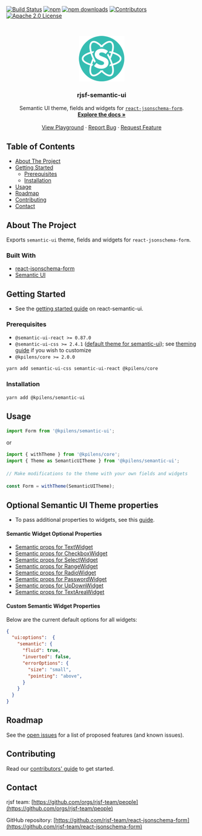 [![Build Status][build-shield]][build-url]
[![npm][npm-shield]][npm-url]
[![npm downloads][npm-dl-shield]][npm-dl-url]
[![Contributors][contributors-shield]][contributors-url]
[![Apache 2.0 License][license-shield]][license-url]

<!-- PROJECT LOGO -->
<br />
<p align="center">
  <a href="https://github.com/rjsf-team/react-jsonschema-form">
    <img src="https://raw.githubusercontent.com/rjsf-team/react-jsonschema-form/59a8206e148474bea854bbb004f624143fbcbac8/packages/semantic-ui/logo.png" alt="Logo" width="120" height="120">
  </a>

  <h3 align="center">rjsf-semantic-ui</h3>

  <p align="center">
  Semantic UI theme, fields and widgets for <a href="https://github.com/rjsf-team/react-jsonschema-form/"><code>react-jsonschema-form</code></a>.
    <br />
    <a href="https://react-jsonschema-form.readthedocs.io/en/latest/"><strong>Explore the docs »</strong></a>
    <br />
    <br />
    <a href="https://rjsf-team.github.io/react-jsonschema-form/">View Playground</a>
    ·
    <a href="https://github.com/rjsf-team/react-jsonschema-form/issues">Report Bug</a>
    ·
    <a href="https://github.com/rjsf-team/react-jsonschema-form/issues">Request Feature</a>
  </p>
</p>

<!-- TABLE OF CONTENTS -->

## Table of Contents

- [About The Project](#about-the-project)
- [Getting Started](#getting-started)
  - [Prerequisites](#prerequisites)
  - [Installation](#installation)
- [Usage](#usage)
- [Roadmap](#roadmap)
- [Contributing](#contributing)
- [Contact](#contact)

<!-- ABOUT THE PROJECT -->

## About The Project

Exports `semantic-ui` theme, fields and widgets for `react-jsonschema-form`.

### Built With

- [react-jsonschema-form](https://github.com/rjsf-team/react-jsonschema-form/)
- [Semantic UI](https://react.semantic-ui.com/)

<!-- GETTING STARTED -->

## Getting Started

- See the [getting started guide](https://react.semantic-ui.com/usage) on react-semantic-ui.

### Prerequisites

- `@semantic-ui-react >= 0.87.0`
- `@semantic-ui-css >= 2.4.1` ([default theme for semantic-ui](https://github.com/Semantic-Org/Semantic-UI-CSS)); see [theming guide](https://react.semantic-ui.com/theming) if you wish to customize
- `@kpilens/core >= 2.0.0`

```sh
yarn add semantic-ui-css semantic-ui-react @kpilens/core
```

### Installation

```sh
yarn add @kpilens/semantic-ui
```

<!-- USAGE EXAMPLES -->

## Usage

```javascript
import Form from '@kpilens/semantic-ui';
```

or

```javascript
import { withTheme } from '@kpilens/core';
import { Theme as SemanticUITheme } from '@kpilens/semantic-ui';

// Make modifications to the theme with your own fields and widgets

const Form = withTheme(SemanticUITheme);
```

## Optional Semantic UI Theme properties
- To pass additional properties to widgets, see this [guide](https://react-jsonschema-form.readthedocs.io/en/latest/form-customization/#object-additional-properties).

#### Semantic Widget Optional Properties
 - [Semantic props for TextWidget](https://react.semantic-ui.com/elements/input/)
 - [Semantic props for CheckboxWidget](https://react.semantic-ui.com/modules/checkbox/)
 - [Semantic props for SelectWidget](https://react.semantic-ui.com/modules/dropdown/)
 - [Semantic props for RangeWidget](https://react.semantic-ui.com/elements/input/)
 - [Semantic props for RadioWidget](https://react.semantic-ui.com/addons/radio/)
 - [Semantic props for PasswordWidget](https://react.semantic-ui.com/elements/input/)
 - [Semantic props for UpDownWidget](https://react.semantic-ui.com/elements/input/)
 - [Semantic props for TextAreaWidget](https://react.semantic-ui.com/addons/text-area/)

#### Custom Semantic Widget Properties

Below are the current default options for all widgets:
```json
{
  "ui:options":  {
    "semantic": {
      "fluid": true,
      "inverted": false,
      "errorOptions": {
        "size": "small",
        "pointing": "above",
      }
    }
  }
}
```

<!-- ROADMAP -->

## Roadmap

See the [open issues](https://github.com/rjsf-team/react-jsonschema-form/issues) for a list of proposed features (and known issues).

<!-- CONTRIBUTING -->

## Contributing

Read our [contributors' guide](https://react-jsonschema-form.readthedocs.io/en/latest/contributing/) to get started.

<!-- CONTACT -->

## Contact

rjsf team: [https://github.com/orgs/rjsf-team/people](https://github.com/orgs/rjsf-team/people)

GitHub repository: [https://github.com/rjsf-team/react-jsonschema-form](https://github.com/rjsf-team/react-jsonschema-form)

<!-- MARKDOWN LINKS & IMAGES -->
<!-- https://www.markdownguide.org/basic-syntax/#reference-style-links -->

[build-shield]: https://github.com/rjsf-team/react-jsonschema-form/workflows/CI/badge.svg
[build-url]: https://github.com/rjsf-team/react-jsonschema-form/actions
[contributors-shield]: https://img.shields.io/github/contributors/rjsf-team/react-jsonschema-form.svg
[contributors-url]: https://github.com/rjsf-team/react-jsonschema-form/graphs/contributors
[license-shield]: https://img.shields.io/badge/license-Apache%202.0-blue.svg?style=flat-square
[license-url]: https://choosealicense.com/licenses/apache-2.0/
[npm-shield]: https://img.shields.io/npm/v/@kpilens/semantic-ui/latest.svg?style=flat-square
[npm-url]: https://www.npmjs.com/package/@kpilens/semantic-ui
[npm-dl-shield]: https://img.shields.io/npm/dm/@kpilens/semantic-ui.svg?style=flat-square
[npm-dl-url]: https://www.npmjs.com/package/@kpilens/semantic-ui
[product-screenshot]: https://raw.githubusercontent.com/rjsf-team/react-jsonschema-form/59a8206e148474bea854bbb004f624143fbcbac8/packages/semantic-ui/screenshot.png
